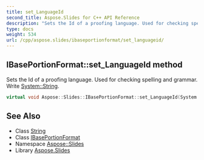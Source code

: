```yaml
---
title: set_LanguageId
second_title: Aspose.Slides for C++ API Reference
description: "Sets the Id of a proofing language. Used for checking spelling and grammar. Write System::String."
type: docs
weight: 534
url: /cpp/aspose.slides/ibaseportionformat/set_languageid/
---
```

## IBasePortionFormat::set_LanguageId method


Sets the Id of a proofing language. Used for checking spelling and grammar. Write [System::String](../../../system/string/).

```cpp
virtual void Aspose::Slides::IBasePortionFormat::set_LanguageId(System::String value)=0
```

## See Also

* Class [String](../../../system/string/)
* Class [IBasePortionFormat](../)
* Namespace [Aspose::Slides](../../)
* Library [Aspose.Slides](../../../)
